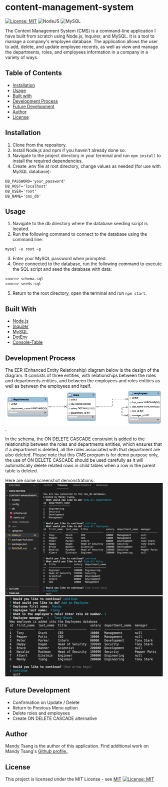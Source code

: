 # content-management-system
[![License: MIT](https://img.shields.io/badge/License-MIT-yellow.svg)](https://opensource.org/licenses/MIT)
![NodeJS](https://img.shields.io/badge/node.js-6DA55F?style=for-the-badge&logo=node.js&logoColor=white)
![MySQL](https://img.shields.io/badge/mysql-%2300f.svg?style=for-the-badge&logo=mysql&logoColor=white)

The Content Management System (CMS) is a command-line application I have built from scratch using Node.js, Inquirer, and MySQL. It is a tool to manage a company's employee database. The application allows the user to add, delete, and update employee records, as well as view and manage the departments, roles, and employees information in a company in a variety of ways.

## Table of Contents

- [Installation](#installation)
- [Usage](#usage)
- [Built with](#built-with)
- [Development Process](#development-process)
- [Future Development](#future-development)
- [Author](#author)
- [License](#license)

## Installation

1. Clone from the repository.
2. Install Node.js and npm if you haven't already done so.
3. Navigate to the project directory in your terminal and run `npm install` to install the required dependencies.
4. Create .env file at root directory, change values as needed (for use with MySQL database):
```
DB_PASSWORD='your_password'
DB_HOST='localhost'
DB_USER='root'
DB_NAME='cms_db'
```

## Usage

1. Navigate to the db directory where the database seeding script is located.
2. Run the following command to connect to the database using the command line:
```
mysql -u root -p
```
3. Enter your MySQL password when prompted.
4. Once connected to the database, run the following command to execute the SQL script and seed the database with data:
```
source schema.sql
source seeds.sql
```
5. Return to the root directory, open the terminal and run `npm start`.


## Built With

* [Node.js](https://nodejs.org/en/)
* [Inquirer](https://www.npmjs.com/package/inquirer)
* [MySQL](https://www.npmjs.com/package/mysql2)
* [DotEnv](https://www.npmjs.com/package/dotenv)
* [Console-Table](https://www.npmjs.com/package/console.table)

## Development Process

The EER (Enhanced Entity Relationship) diagram below is the design of the diagram. It consists of three entities, with relationships between the roles and departments entities, and between the employees and roles entities as well as between the employees and itself.
![EER Diagram](Assets/images/2023-cms-eer-diagram.png).

In the schema, the ON DELETE CASCADE constraint is added to the relationship between the roles and departments entities, which ensures that if a department is deleted, all the roles associated with that department are also deleted. Please note that this CMS program is for demo purpose only, the use of ON DELETE CASCADE should be used carefully as it will automatically delete related rows in child tables when a row in the parent table is deleted. 

Here are some screenshot demonstrations:
<img src="Assets/images/2023-cms-overview-screenshot.png">
<img src="Assets/images/2023-cms-add-employee-screenshot.png">

## Future Development

* Confirmation on Update / Delete
* Return to Previous Menu option
* Delete roles and employees
* Create ON DELETE CASCADE alternative

## Author

Mandy Tsang is the author of this application. Find additional work on Mandy Tsang's [Github profile.](https://github.com/MANDYTSANG007).

## License

This project is licensed under the MIT License - see [MIT](https://opensource.org/licenses/MIT)
[![License: MIT](https://img.shields.io/badge/License-MIT-yellow.svg)](https://opensource.org/licenses/MIT)




